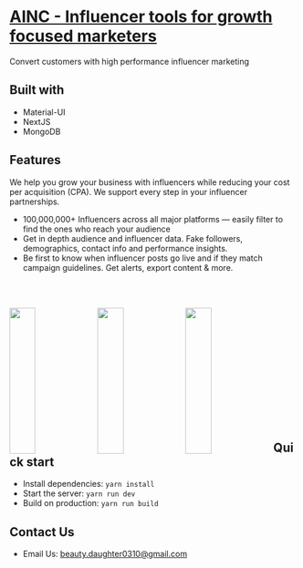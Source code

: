 # [AINC - Influencer tools for growth focused marketers](https://ainc.vercel.app/)

Convert customers with high performance influencer marketing

## Built with

- Material-UI
- NextJS
- MongoDB

## Features

We help you grow your business with influencers while reducing your cost per acquisition (CPA).
We support every step in your influencer partnerships.

- 100,000,000+ Influencers across all major platforms — easily filter to find the ones who reach your audience
- Get in depth audience and influencer data. Fake followers, demographics, contact info and performance insights.
- Be first to know when influencer posts go live and if they match campaign guidelines. Get alerts, export content & more.

<br><br>
<div>
  <img align="left" src="https://github.com/shinagawa-haruko/Ainc/blob/3fad27d1690d19c3533a812c94b1835323039b27/demo1.svg?raw=true" width="30%" height="256" />
  <img align="left" src="https://github.com/shinagawa-haruko/Ainc/blob/7c26732bed04d9de4525e472135e90b02d5ba0c5/demo2.svg" width="30%" height="256" />
  <img align="left" src="https://github.com/shinagawa-haruko/Ainc/blob/7c26732bed04d9de4525e472135e90b02d5ba0c5/demo3.svg" width="30%" height="256" />
</div>
  
<br><br><br><br><br><br><br><br><br><br><br><br>

## Quick start

- Install dependencies: `yarn install`
- Start the server: `yarn run dev`
- Build on production: `yarn run build`

## Contact Us

- Email Us: beauty.daughter0310@gmail.com

